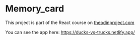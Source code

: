 # Memory_card
This project is part of the React course on [theodinproject.com](https://www.theodinproject.com/paths/full-stack-javascript/courses/javascript/lessons/memory-card)

You can see the app here: https://ducks-vs-trucks.netlify.app/
